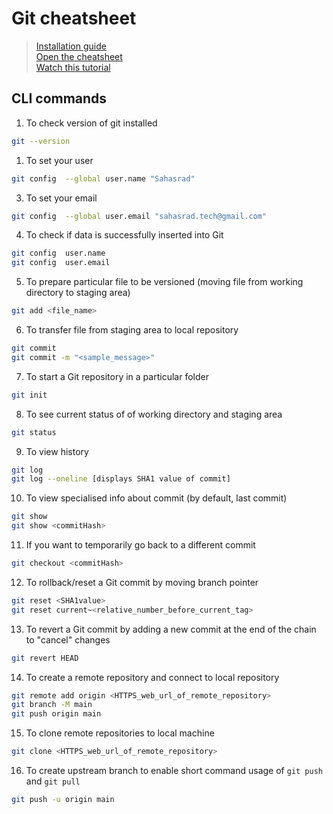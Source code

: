 # Git cheatsheet

> [Installation guide](git-scm.com)<br>
> [Open the cheatsheet](git-cheat-sheet-education.pdf)<br>
> [Watch this tutorial](https://youtu.be/Ez8F0nW6S-w?si=4hAPlKO6HG6GXa4L)

## CLI commands

1. To check version of git installed

```bash
git --version 
```

1. To set your user

```bash
git config  --global user.name "Sahasrad"
```

3. To set your email

```bash
git config  --global user.email "sahasrad.tech@gmail.com"
```

4. To check if data is successfully inserted into Git

```bash
git config  user.name
git config  user.email
```

5. To prepare particular file to be versioned (moving file from working directory to staging area)

```bash
git add <file_name>
```

6. To transfer file from staging area to local repository

```bash
git commit
git commit -m "<sample_message>"
```

7. To start a Git repository in a particular folder

```bash
git init
```

8. To see current status of of working directory and staging area

```bash
git status
```

9. To view history

```bash
git log
git log --oneline [displays SHA1 value of commit]
```

10. To view specialised info about commit (by default, last commit)

```bash
git show
git show <commitHash>
```

11. If you want to temporarily go back to a different commit

```bash
git checkout <commitHash>
```

12. To rollback/reset a Git commit by moving branch pointer

```bash
git reset <SHA1value>
git reset current~<relative_number_before_current_tag>
```

13. To revert a Git commit by adding a new commit at the end of the chain to "cancel" changes

```bash
git revert HEAD
```

14. To create a remote repository and connect to local repository

```bash
git remote add origin <HTTPS_web_url_of_remote_repository>
git branch -M main
git push origin main 
```

15. To clone remote repositories to local machine

```bash
git clone <HTTPS_web_url_of_remote_repository>
```

16. To create upstream branch to enable short command usage of `git push` and `git pull`

```bash
git push -u origin main
```
